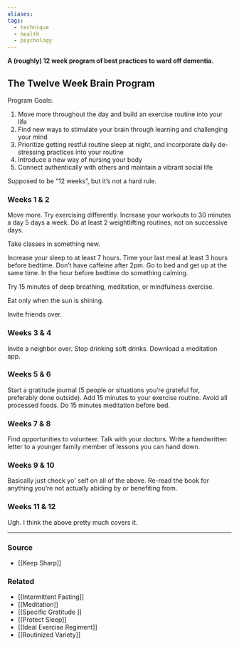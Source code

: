 ```yaml
---
aliases: 
tags:
  - technique
  - health
  - psychology
---
```

**A (roughly) 12 week program of best practices to ward off dementia.**

## The Twelve Week Brain Program

Program Goals:

1. Move more throughout the day and build an exercise routine into your life
2. Find new ways to stimulate your brain through learning and challenging your mind
3. Prioritize getting restful routine sleep at night, and incorporate daily de-stressing practices into your routine
4. Introduce a new way of nursing your body
5. Connect authentically with others and maintain a vibrant social life

Supposed to be “12 weeks”, but it’s not a hard rule.

### Weeks 1 & 2

Move more. Try exercising differently. Increase your workouts to 30 minutes a day 5 days a week. Do at least 2 weightlifting routines, not on successive days.

Take classes in something new.

Increase your sleep to at least 7 hours. Time your last meal at least 3 hours before bedtime. Don’t have caffeine after 2pm. Go to bed and get up at the same time. In the hour before bedtime do something calming.

Try 15 minutes of deep breathing, meditation, or mindfulness exercise.

Eat only when the sun is shining.

Invite friends over.

### Weeks 3 & 4

Invite a neighbor over. Stop drinking soft drinks. Download a meditation app.

### Weeks 5 & 6

Start a gratitude journal (5 people or situations you’re grateful for, preferably done outside). Add 15 minutes to your exercise routine. Avoid all processed foods. Do 15 minutes meditation before bed.

### Weeks 7 & 8

Find opportunities to volunteer. Talk with your doctors. Write a handwritten letter to a younger family member of lessons you can hand down.

### Weeks 9 & 10

Basically just check yo' self on all of the above. Re-read the book for anything you’re not actually abiding by or benefiting from.

### Weeks 11 & 12

Ugh. I think the above pretty much covers it.

---

### Source
- [[Keep Sharp]]

### Related
- [[Intermittent Fasting]] 
- [[Meditation]] 
- [[Specific Gratitude ]] 
- [[Protect Sleep]] 
- [[Ideal Exercise Regiment]] 
- [[Routinized Variety]]
